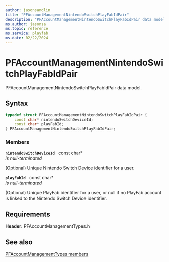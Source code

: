 ```yaml
---
author: jasonsandlin
title: "PFAccountManagementNintendoSwitchPlayFabIdPair"
description: "PFAccountManagementNintendoSwitchPlayFabIdPair data model."
ms.author: jasonsa
ms.topic: reference
ms.service: playfab
ms.date: 02/22/2024
---
```


# PFAccountManagementNintendoSwitchPlayFabIdPair  

PFAccountManagementNintendoSwitchPlayFabIdPair data model.  

## Syntax  
  
```cpp
typedef struct PFAccountManagementNintendoSwitchPlayFabIdPair {  
    const char* nintendoSwitchDeviceId;  
    const char* playFabId;  
} PFAccountManagementNintendoSwitchPlayFabIdPair;  
```
  
### Members  
  
**`nintendoSwitchDeviceId`** &nbsp; const char*  
*is null-terminated*  
  
(Optional) Unique Nintendo Switch Device identifier for a user.
  
**`playFabId`** &nbsp; const char*  
*is null-terminated*  
  
(Optional) Unique PlayFab identifier for a user, or null if no PlayFab account is linked to the Nintendo Switch Device identifier.
  
  
## Requirements  
  
**Header:** PFAccountManagementTypes.h
  
## See also  
[PFAccountManagementTypes members](../pfaccountmanagementtypes_members.md)  

  
  
